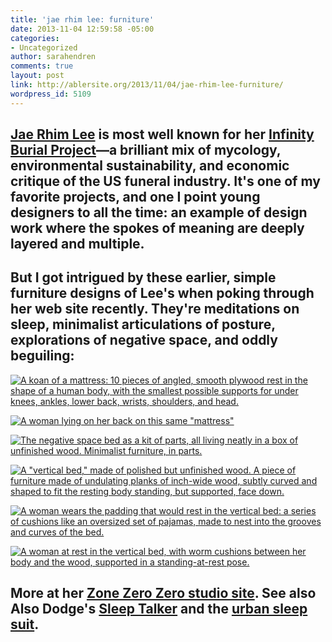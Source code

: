```yaml
---
title: 'jae rhim lee: furniture'
date: 2013-11-04 12:59:58 -05:00
categories:
- Uncategorized
author: sarahendren
comments: true
layout: post
link: http://ablersite.org/2013/11/04/jae-rhim-lee-furniture/
wordpress_id: 5109
---
```


## [Jae Rhim Lee](http://zonezerozerostudio.com/) is most well known for her [Infinity Burial Project](http://infinityburialproject.com/)—a brilliant mix of mycology, environmental sustainability, and economic critique of the US funeral industry. It's one of my favorite projects, and one I point young designers to all the time: an example of design work where the spokes of meaning are deeply layered and multiple.




## But I got intrigued by these earlier, simple furniture designs of Lee's when poking through her web site recently. They're meditations on sleep, minimalist articulations of posture, explorations of negative space, and oddly beguiling:


[![A koan of a mattress: 10 pieces of angled, smooth plywood rest in the shape of a human body, with the smallest possible supports for under knees, ankles, lower back, wrists, shoulders, and head.](http://ablersite.files.wordpress.com/2013/11/3-negative-space-bed-pieces-spread-out.jpg)](http://ablersite.files.wordpress.com/2013/11/3-negative-space-bed-pieces-spread-out.jpg)

[![A woman lying on her back on this same "mattress"](http://ablersite.files.wordpress.com/2013/11/4-negative-space-bed-in-use.jpg)](http://ablersite.files.wordpress.com/2013/11/4-negative-space-bed-in-use.jpg)



[![The negative space bed as a kit of parts, all living neatly in a box of unfinished wood. Minimalist furniture, in parts.](http://ablersite.files.wordpress.com/2013/11/furniture-set-4-box.jpg)](http://ablersite.files.wordpress.com/2013/11/furniture-set-4-box.jpg)

[![A "vertical bed," made of polished but unfinished wood. A piece of furniture made of undulating planks of inch-wide wood, subtly curved and shaped to fit the resting body standing, but supported, face down.](http://ablersite.files.wordpress.com/2013/11/1-vertical-bed-1.jpg)](http://ablersite.files.wordpress.com/2013/11/1-vertical-bed-1.jpg)

[![A woman wears the padding that would rest in the vertical bed: a series of cushions like an oversized set of pajamas, made to nest into the grooves and curves of the bed.](http://ablersite.files.wordpress.com/2013/11/2-vertical-bed.jpg)](http://ablersite.files.wordpress.com/2013/11/2-vertical-bed.jpg)

[![A woman at rest in the vertical bed, with worm cushions between her body and the wood, supported in a standing-at-rest pose.](http://ablersite.files.wordpress.com/2013/11/3-vertical-bed.jpg)](http://ablersite.files.wordpress.com/2013/11/3-vertical-bed.jpg)


## More at her [Zone Zero Zero studio site](http://zonezerozerostudio.com/). See also Also Dodge's [Sleep Talker](http://ablersite.org/2010/09/03/alex-dodges-sleep-talker/) and the [urban sleep suit](http://ablersite.org/2010/02/27/re-blog-sleep-suit-for-urban-power-nappers/).
